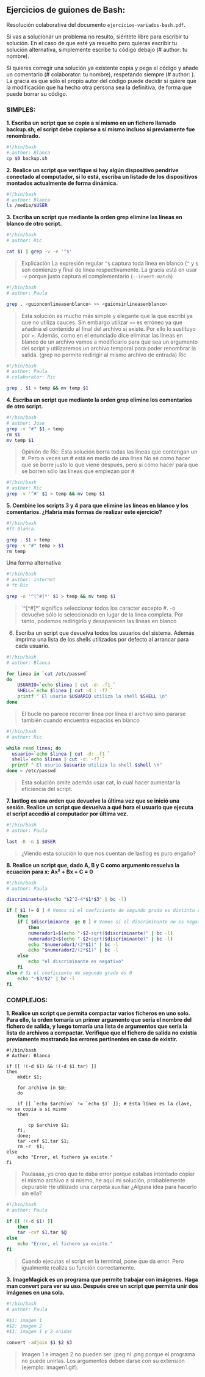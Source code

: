 ## Ejercicios de guiones de Bash:

Resolución colaborativa del documento `ejercicios-variados-bash.pdf`.

Si vas a solucionar un problema no resulto, siéntete libre para escribir tu solución.
En el caso de que esté ya resuelto pero quieras escribir tu solución alternativa,
simplemente escribe tu código debajo (# author: tu nombre).

Si quieres corregir una solución ya existente copia y pega el código y añade
un comentario (# colaborator: tu nombre), respetando siempre (# author: ).
La gracia es que sólo el propio autor del código puede decidir si quiere que
la modificación que ha hecho otra persona sea la definitiva, de forma que puede
borrar su código.


### SIMPLES:

**1. Escriba un script que se copie a sí mismo en un fichero llamado backup.sh; el script debe
copiarse a sí mismo incluso si previamente fue renombrado.**

```bash
#!/bin/bash
# author: Blanca
cp $0 backup.sh
```

**2. Realice un script que verifique si hay algún dispositivo pendrive conectado al computador,
si lo está, escriba un listado de los dispositivos montados actualmente de forma dinámica.**

```bash
#!/bin/bash
# author: Blanca
ls /media/$USER
```


**3. Escriba un script que mediante la orden grep elimine las líneas en blanco de otro script.**

```bash
#!/bin/bash
# author: Ric

cat $1 | grep -v -e '^$'
```

> Explicación
> La expresión regular `^$` captura toda línea en blanco (`^` y `$` son comienzo y final de línea
> respectivamente.
> La gracia está en usar `-v` porque justo captura el complementario (`--invert-match`)

```bash
#!/bin/bash
# author: Paula

grep . <guionconlineasenblanco> >> <guionsinlineasenblanco>
```

> Esta solución es mucho más simple y elegante que la que escribí
> ya que no utiliza cauces.
> Sin embargo utilizar `>>` es erróneo ya que añadiría el contenido al final
> del archivo si existe. Por ello lo sustituyo por `>`.
> Además, como en el enunciado dice eliminar las líneas en blanco de un archivo
> vamos a modificarlo para que <guionconlineasenblanco> sea un argumento del script
> y utilizaremos un archivo temporal para poder renombrar la salida.
> (grep no permite redirigir al mismo archivo de entrada)
> Ric

```bash
#!/bin/bash
# author: Paula
# colaborator: Ric

grep . $1 > temp && mv temp $1
```

**4. Escriba un script que mediante la orden grep elimine los comentarios de otro script.**


```bash
#!/bin/bash
# author: Jose
grep -v "#" $1 > temp
rm $1
mv temp $1
```

> Opinión de Ric:
> Esta solución borra todas las líneas que contengan un #.
> Pero a veces un # está en medio de una línea
> No sé como hacer que se borre justo lo que viene después,
> pero sí cómo hacer para que se borren sólo las líneas que
> empiezan por #

```bash
#!/bin/bash
# author: Ric
grep -v '^#' $1 > temp && mv temp $1
```

**5. Combine los scripts 3 y 4 para que elimine las líneas en blanco y los
   comentarios. ¿Habría más formas de realizar este ejercicio?**


```bash
#!/bin/bash
#ft Blanca.

grep . $1 > temp
grep -v "#" temp > $1
rm temp
```

Una forma alternativa

```bash
#!/bin/bash
# author: internet
# ft Ric

grep -o '^[^#]*' $1 > temp && mv temp $1
```

> `^[^#]*' significa seleccionar todos los caracter excepto #.
> -o devuelve sólo lo seleccionado en lugar de la línea completa.
> Por tanto, podemos redirigirlo y desaparecen las líneas en blanco 

6. Escriba un script que devuelva todos los usuarios del sistema. Además imprima una lista de
los shells utilizados por defecto al arrancar para cada usuario.

```bash
#!/bin/bash
# author: Blanca

for linea in `cat /etc/passwd`
do
    USUARIO=`echo $linea | cut -d: -f1 `
    SHELL=`echo $linea | cut -d : -f7 ` 
    printf " El usurio $USUARIO utiliza la shell $SHELL \n"
done

```

> El bucle no parece recorrer línea por línea el archivo
> sino pararse también cuando encuentra espacios en blanco


```bash
#!/bin/bash
# author: Ric

while read linea; do
  usuario=`echo $linea | cut -d: -f1 `
  shell=`echo $linea | cut -d: -f7 `
  printf " El usurio $usuario utiliza la shell $shell \n"
done < /etc/passwd
```

> Esta solución omite además usar cat, lo cual hacer aumentar
> la eficiencia del script.


**7. lastlog es una orden que devuelve la última vez que se inició una sesión. Realice un script que devuelva a qué hora el usuario que ejecuta el script accedió al computador por última vez.**

```bash
#!/bin/bash
# author: Paula

last -R -n 1 $USER
```
> ¿Viendo esta solución lo que nos cuentan de lastlog es puro engaño?

**8. Realice un script que, dado A, B y C como argumento resuelva la ecuación para x:
Ax² + Bx + C = 0**

```bash
#!/bin/bash
# author: Paula

discriminante=$(echo "$2^2-4*$1*$3" | bc -l)

if [ $1 != 0 ] # Vemos si el coeficiente de segundo grado es distinto de 0
	then
	if [ $discriminante -ge 0 ] # Vemos si el discriminante no es negativo
		then
		numerador1=$(echo "-$2-sqrt($discriminante)" | bc -l)
		numerador2=$(echo "-$2+sqrt($discriminante)" | bc -l)
		echo "$numerador1/(2*$1)" | bc -l
		echo "$numerador2/(2*$1)" | bc -l
	else
		echo "el discriminante es negativo"
	fi
else # Si el coeficiente de segundo grado es 0
	echo "-$3/$2" | bc -l
fi
```


### COMPLEJOS:

**1. Realice un script que permita compactar varios ficheros en uno solo. Para ello, la orden tomaría un primer argumento que sería el nombre del fichero de salida, y luego tomaría una lista de argumentos que sería la lista de archivos a compactar. Verifique que el fichero de
salida no existía previamente mostrando los errores pertinentes en caso de existir.**
```
#!/bin/bash
# Author: Blanca

if [[ !(-d $1) && !(-d $1.tar) ]]
then
    mkdir $1;
    
    for archivo in $@;
    do
	
	if [[ `echo $archivo` != `echo $1` ]]; # Esta línea es la clave, no se copia a sí mismo
	then
	   
	    cp $archivo $1;
	fi;
    done;
    tar -cvf $1.tar $1;
    rm -r  $1;
else
	echo "Error, el fichero ya existe."
fi

```
> Paulaaaa, yo creo que te daba error porque estabas intentado copiar el mismo archivo a sí mismo, he aquí mi solución, probablemente depurable
> He utilizado una carpeta auxiliar ¿Alguna idea para hacerlo sin ella?

```bash
#!/bin/bash
# author: Paula

if [[ !(-d $1) ]]
	then
	tar -cvf $1.tar $@
else
	echo "Error, el fichero ya existe."
fi
```

> Cuando ejecutas el script en la terminal, pone que da error.
> Pero igualmente realiza su función correctamente.


**3. ImageMagick es un programa que permite trabajar con imágenes. Haga man convert para ver su uso. Después cree un script que permita unir dos imágenes en una sola.**

```bash
#!/bin/bash
# author: Paula

#$1: imagen 1
#$2: imagen 2
#$3: imagen 1 y 2 unidas

convert -adjoin $1 $2 $3
```


> Imagen 1 e imagen 2 no pueden ser .jpeg ni .png porque el programa no puede unirlas.
> Los argumentos deben darse con su extensión (ejemplo: imagen1.gif).



